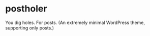 postholer
=========

You dig holes. For posts. (An extremely minimal WordPress theme, supporting only posts.)
